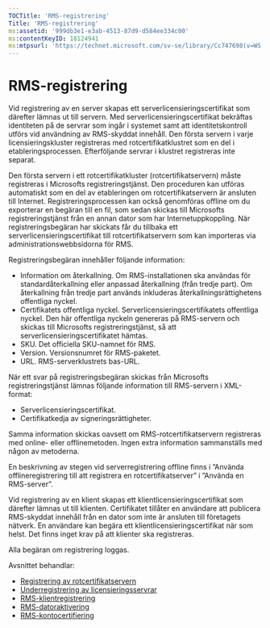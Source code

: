```yaml
---
TOCTitle: 'RMS-registrering'
Title: 'RMS-registrering'
ms:assetid: '999db3e1-e3ab-4513-87d9-d584ee334c00'
ms:contentKeyID: 18124941
ms:mtpsurl: 'https://technet.microsoft.com/sv-se/library/Cc747698(v=WS.10)'
---
```


RMS-registrering
================

Vid registrering av en server skapas ett serverlicensieringscertifikat som därefter lämnas ut till servern. Med serverlicensieringscertifikat bekräftas identiteten på de servrar som ingår i systemet samt att identitetskontroll utförs vid användning av RMS-skyddat innehåll. Den första servern i varje licensieringskluster registreras med rotcertifikatklustret som en del i etableringsprocessen. Efterföljande servrar i klustret registreras inte separat.

Den första servern i ett rotcertifikatkluster (rotcertifikatservern) måste registreras i Microsofts registreringstjänst. Den proceduren kan utföras automatiskt som en del av etableringen om rotcertifikatservern är ansluten till Internet. Registreringsprocessen kan också genomföras offline om du exporterar en begäran till en fil, som sedan skickas till Microsofts registreringstjänst från en annan dator som har Internetuppkoppling. När registreringsbegäran har skickats får du tillbaka ett serverlicensieringscertifikat till rotcertifikatservern som kan importeras via administrationswebbsidorna för RMS.

Registreringsbegäran innehåller följande information:

-   Information om återkallning. Om RMS-installationen ska användas för standardåterkallning eller anpassad återkallning (från tredje part). Om återkallning från tredje part används inkluderas återkallningsrättighetens offentliga nyckel.
-   Certifikatets offentliga nyckel. Serverlicensieringscertifikatets offentliga nyckel. Den här offentliga nyckeln genereras på RMS-servern och skickas till Microsofts registreringstjänst, så att serverlicensieringscertifikatet hämtas.
-   SKU. Det officiella SKU-namnet för RMS.
-   Version. Versionsnumret för RMS-paketet.
-   URL. RMS-serverklustrets bas-URL.

När ett svar på registreringsbegäran skickas från Microsofts registreringstjänst lämnas följande information till RMS-servern i XML-format:

-   Serverlicensieringscertifikat.
-   Certifikatkedja av signeringsrättigheter.

Samma information skickas oavsett om RMS-rotcertifikatservern registreras med online- eller offlinemetoden. Ingen extra information sammanställs med någon av metoderna.

En beskrivning av stegen vid serverregistrering offline finns i ”Använda offlineregistrering till att registrera en rotcertifikatserver” i ”Använda en RMS-server”.

Vid registrering av en klient skapas ett klientlicensieringscertifikat som därefter lämnas ut till klienten. Certifikatet tillåter en användare att publicera RMS-skyddat innehåll från en dator som inte är ansluten till företagets nätverk. En användare kan begära ett klientlicensieringscertifikat när som helst. Det finns inget krav på att klienter ska registreras.

Alla begäran om registrering loggas.

Avsnittet behandlar:

-   [Registrering av rotcertifikatservern](https://technet.microsoft.com/f08bc919-f090-4843-b2ce-b40d558012ce)
-   [Underregistrering av licensieringsservrar](https://technet.microsoft.com/7bc63397-9186-464c-8824-867038adce9b)
-   [RMS-klientregistrering](https://technet.microsoft.com/9c1d07bf-7235-4694-8291-ac2e5b221f4a)
-   [RMS-datoraktivering](https://technet.microsoft.com/09a0d631-9860-477f-9d10-df61b3bfe125)
-   [RMS-kontocertifiering](https://technet.microsoft.com/c9a385c5-6dbb-47f5-a80f-69718e6f9deb)
